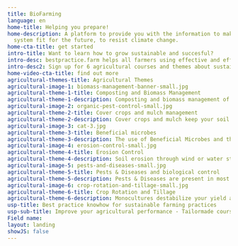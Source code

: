 ```yaml
---
title: BioFarming
language: en
home-title: Helping you prepare!
home-description: A platform to provide you with the information to make your farming
  system fit for the future, to resist climate change.
home-cta-title: get started
intro-title: Want to learn how to grow sustainable and succesful?
intro-desc: bestpractice.farm helps all farmers using effective and efficient methods to manage their crops in an organic and sustainable way
intro-desc2: Sign up for 6 agricultural courses and themes about sustainable farming management and benefit from explaining videos, demonstrations of real farmers, posters and many more on how to use sustainable practices on your farm!
home-video-cta-title: find out more
agricultural-themes-title: Agricultural Themes
agricultural-image-1: biomass-management-banner-small.jpg
agricultural-theme-1-title: Composting and Biomass Management
agricultural-theme-1-description: Composting and biomass management of crop residues and/or manure are fundamental for nutrient and water-holding capacity and a healthy soil life.
agricultural-image-2: organic-pest-control-small.jpg
agricultural-theme-2-title: Cover crops and mulch management
agricultural-theme-2-description: Cover crops and mulch keep your soil covered and thus maintain it moist and fertile. They also avoid erosion and as leguminous cover crops they feed your soil with extra nitrogen.
agricultural-image-3: cat-3.jpg
agricultural-theme-3-title: Beneficial microbes
agricultural-theme-3-description: The use of Beneficial Microbes and the production of compost starter and compost tea are important practices for a healthy soil life and a good soil fertility.
agricultural-image-4: erosion-control-small.jpg
agricultural-theme-4-title: Erosion Control
agricultural-theme-4-description: Soil erosion through wind or water strongly degrades soil fertility and thus the soil’s value. Learn here what one can do about it.<br/><br/>
agricultural-image-5: pests-and-diseases-small.jpg
agricultural-theme-5-title: Pests & Diseases and biological control
agricultural-theme-5-description: Pests & Diseases are present in most farms worldwide, but with simple measures and practices one can reduce them significantly.<br/><br/>
agricultural-image-6: crop-rotation-and-tillage-small.jpg
agricultural-theme-6-title: Crop Rotation and Tillage
agricultural-theme-6-description: Monocultures destabilize your yield and leach your soil out. Learn about the right choice of crop rotation and how to till the soil using conservation tillage practices.
usp-title: Best practice knowhow for sustainable farming practices
usp-sub-title: Improve your agricultural performance - Tailormade courses to help you grow more stable and successful!
Field name: 
layout: landing
showJS: false
---
```


